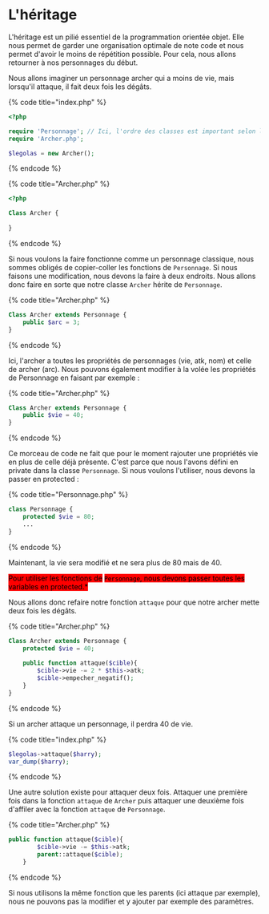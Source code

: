 # L'héritage

L'héritage est un pilié essentiel de la programmation orientée objet. Elle nous permet de garder une organisation optimale de note code et nous permet d'avoir le moins de répétition possible. Pour cela, nous allons retourner à nos personnages du début.

Nous allons imaginer un personnage archer qui a moins de vie, mais lorsqu'il attaque, il fait deux fois les dégâts.

{% code title="index.php" %}
```php
<?php

require 'Personnage'; // Ici, l'ordre des classes est important selon les héritages
require 'Archer.php';

$legolas = new Archer();
```
{% endcode %}

{% code title="Archer.php" %}
```php
<?php

Class Archer {
    
}
```
{% endcode %}

Si nous voulons la faire fonctionne comme un personnage classique, nous sommes obligés de copier-coller les fonctions de `Personnage`. Si nous faisons une modification, nous devons la faire à deux endroits. Nous allons donc faire en sorte que notre classe `Archer` hérite de `Personnage`.

{% code title="Archer.php" %}
```php
Class Archer extends Personnage {
    public $arc = 3;
}
```
{% endcode %}

Ici, l'archer a toutes les propriétés de personnages (vie, atk, nom) et celle de archer (arc). Nous pouvons également modifier à la volée les propriétés de Personnage en faisant par exemple :&#x20;

{% code title="Archer.php" %}
```php
Class Archer extends Personnage {
    public $vie = 40;
}
```
{% endcode %}

Ce morceau de code ne fait que pour le moment rajouter une propriétés vie en plus de celle déjà présente. C'est parce que nous l'avons défini en private dans la classe `Personnage`. Si nous voulons l'utiliser, nous devons la passer en protected :&#x20;

{% code title="Personnage.php" %}
```php
class Personnage {
    protected $vie = 80;
    ...
}
```
{% endcode %}

Maintenant, la vie sera modifié et ne sera plus de 80 mais de 40.

<mark style="background-color:red;">Pour utiliser les fonctions de</mark> <mark style="background-color:red;"></mark><mark style="background-color:red;">`Personnage`</mark><mark style="background-color:red;">, nous devons passer toutes les variables en protected.\*</mark>

Nous allons donc refaire notre fonction `attaque` pour que notre archer mette deux fois les dégâts.

{% code title="Archer.php" %}
```php
Class Archer extends Personnage {
    protected $vie = 40;
    
    public function attaque($cible){
        $cible->vie -= 2 * $this->atk;
        $cible->empecher_negatif();
    }
}
```
{% endcode %}

Si un archer attaque un personnage, il perdra 40 de vie.

{% code title="index.php" %}
```php
$legolas->attaque($harry);
var_dump($harry);
```
{% endcode %}

Une autre solution existe pour attaquer deux fois. Attaquer une première fois dans la fonction `attaque` de `Archer` puis attaquer une deuxième fois d'affiler avec la fonction `attaque` de `Personnage`.

{% code title="Archer.php" %}
```php
public function attaque($cible){
        $cible->vie -= $this->atk;
        parent::attaque($cible);
    }
```
{% endcode %}

Si nous utilisons la même fonction que les parents (ici attaque par exemple), nous ne pouvons pas la modifier et y ajouter par exemple des paramètres.
